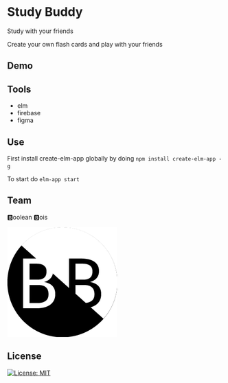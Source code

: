 # Study Buddy

Study with your friends

Create your own flash cards and play with your friends



## Demo





## Tools

* elm
* firebase
* figma



## Use

First install create-elm-app globally by doing `npm install create-elm-app -g`

To start do `elm-app start`



## Team

🅱oolean 🅱ois

![teamlogo](public/teamlogo.png)



## License

[![License: MIT](https://img.shields.io/badge/License-MIT-blue.svg)](https://opensource.org/licenses/MIT) 
